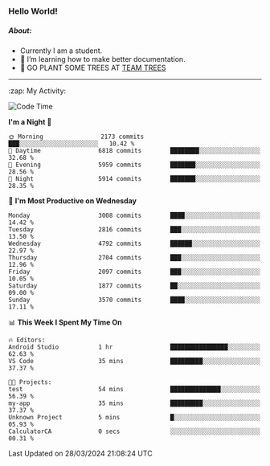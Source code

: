 ### Hello World!

##### About:
- Currently I am a student.
- 🌱 I’m learning how to make better documentation.
- 🌱 GO PLANT SOME TREES AT [TEAM TREES](https://teamtrees.org/)

---
  <summary>:zap: My Activity:</summary>
  
<!--START_SECTION:waka-->
![Code Time](http://img.shields.io/badge/Code%20Time-1%2C304%20hrs%2032%20mins-blue)

**I'm a Night 🦉** 

```text
🌞 Morning                2173 commits        ███░░░░░░░░░░░░░░░░░░░░░░   10.42 % 
🌆 Daytime                6818 commits        ████████░░░░░░░░░░░░░░░░░   32.68 % 
🌃 Evening                5959 commits        ███████░░░░░░░░░░░░░░░░░░   28.56 % 
🌙 Night                  5914 commits        ███████░░░░░░░░░░░░░░░░░░   28.35 % 
```
📅 **I'm Most Productive on Wednesday** 

```text
Monday                   3008 commits        ████░░░░░░░░░░░░░░░░░░░░░   14.42 % 
Tuesday                  2816 commits        ███░░░░░░░░░░░░░░░░░░░░░░   13.50 % 
Wednesday                4792 commits        ██████░░░░░░░░░░░░░░░░░░░   22.97 % 
Thursday                 2704 commits        ███░░░░░░░░░░░░░░░░░░░░░░   12.96 % 
Friday                   2097 commits        ███░░░░░░░░░░░░░░░░░░░░░░   10.05 % 
Saturday                 1877 commits        ██░░░░░░░░░░░░░░░░░░░░░░░   09.00 % 
Sunday                   3570 commits        ████░░░░░░░░░░░░░░░░░░░░░   17.11 % 
```


📊 **This Week I Spent My Time On** 

```text
🔥 Editors: 
Android Studio           1 hr                ████████████████░░░░░░░░░   62.63 % 
VS Code                  35 mins             █████████░░░░░░░░░░░░░░░░   37.37 % 

🐱‍💻 Projects: 
test                     54 mins             ██████████████░░░░░░░░░░░   56.39 % 
my-app                   35 mins             █████████░░░░░░░░░░░░░░░░   37.37 % 
Unknown Project          5 mins              █░░░░░░░░░░░░░░░░░░░░░░░░   05.93 % 
CalculatorCA             0 secs              ░░░░░░░░░░░░░░░░░░░░░░░░░   00.31 % 
```


 Last Updated on 28/03/2024 21:08:24 UTC
<!--END_SECTION:waka-->
